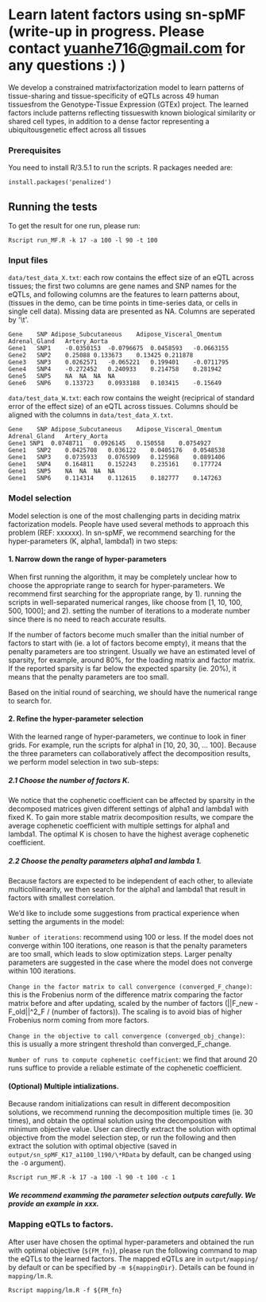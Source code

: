 
# Learn latent factors using sn-spMF (write-up in progress. Please contact yuanhe716@gmail.com for any questions :) )
We develop a constrained matrixfactorization model to learn patterns of tissue-sharing and tissue-specificity of eQTLs across 49 human tissuesfrom the Genotype-Tissue Expression (GTEx) project. The learned factors include patterns reflecting tissueswith known biological similarity or shared cell types, in addition to a dense factor representing a ubiquitousgenetic effect across all tissues

### Prerequisites
You need to install R/3.5.1 to run the scripts. R packages needed are:
```
install.packages('penalized')
```

## Running the tests
To get the result for one run, please run:
```
Rscript run_MF.R -k 17 -a 100 -l 90 -t 100
```

### Input files

```data/test_data_X.txt```: each row contains the effect size of an eQTL across tissues; the first two columns are gene names and SNP names for the eQTLs, and following columns are the features to learn patterns about, (tissues in the demo, can be time points in time-series data, or cells in single cell data). Missing data are presented as NA. Columns are seperated by '\t'. 

```
Gene	SNP	Adipose_Subcutaneous	Adipose_Visceral_Omentum	Adrenal_Gland	Artery_Aorta
Gene1	SNP1	-0.0350153	-0.0796675	0.0458593	-0.0663155
Gene2	SNP2	0.25088	0.133673	0.13425	0.211878
Gene3	SNP3	0.0262571	-0.065221	0.199401	-0.0711795
Gene4	SNP4	-0.272452	0.240933	0.214758	0.281942
Gene5	SNP5	NA	NA	NA	NA
Gene6	SNP6	0.133723	0.0933188	0.103415	-0.15649
```


```data/test_data_W.txt```: each row contains the weight (reciprical of standard error of the effect size) of an eQTL across tissues. Columns should be aligned with the columns in ```data/test_data_X.txt```.

```
Gene	SNP	Adipose_Subcutaneous	Adipose_Visceral_Omentum	Adrenal_Gland	Artery_Aorta
Gene1 SNP1	0.0748711	0.0926145	0.150558	0.0754927
Gene1	SNP2	0.0425708	0.036122	0.0405176	0.0548538
Gene1	SNP3	0.0735933	0.0765909	0.125968	0.0891406
Gene1	SNP4	0.164811	0.152243	0.235161	0.177724
Gene1	SNP5	NA	NA	NA	NA
Gene1	SNP6	0.114314	0.112615	0.182777	0.147263
```


### Model selection


Model selection is one of the most challenging parts in deciding matrix factorization models. People have used several methods to approach this problem (REF: xxxxxx). In sn-spMF, we recommend searching for the hyper-parameters (K, alpha1, lambda1) in two steps:

#### 1. Narrow down the range of hyper-parameters 

When first running the algorithm, it may be completely unclear how to choose the appropriate range to search for hyper-parameters. We recommend first searching for the appropriate range, by 1). running the scripts in well-separated numerical ranges, like choose from [1, 10, 100, 500, 1000]; and 2).  setting the number of iterations to a moderate number since there is no need to reach accurate results. 

If the number of factors become much smaller than the initial number of factors to start with (ie. a lot of factors become empty), it means that the penalty parameters are too stringent. Usually we have an estimated level of sparsity, for example, around 80%, for the loading matrix and factor matrix. If the reported sparsity is far below the expected sparsity (ie. 20%), it means that the penalty parameters are too small. 

Based on the initial round of searching, we should have the numerical range to search for. 


#### 2. Refine the hyper-parameter selection

With the learned range of hyper-parameters, we continue to look in finer grids. For example, run the scripts for alpha1 in [10, 20, 30, … 100]. Because the three parameters can collaboratively affect the decomposition results, we perform model selection in two sub-steps:

##### 2.1 Choose the number of factors K. 

We notice that the cophenetic coefficient can be affected by sparsity in the decomposed matrices given different settings of alpha1 and lambda1 with fixed K. To gain more stable matrix decomposition results, we compare the average cophenetic coefficient with multiple settings for alpha1 and lambda1. The optimal K is chosen to have the highest average cophenetic coefficient. 

##### 2.2 Choose the penalty parameters alpha1 and lambda 1. 

Because factors are expected to be independent of each other, to alleviate multicollinearity, we then search for the alpha1 and lambda1 that result in factors with smallest correlation. 


We’d like to include some suggestions from practical experience when setting the arguments in the model:

```Number of iterations```: recommend using 100 or less. If the model does not converge within 100 iterations, one reason is that the penalty parameters are too small, which leads to slow optimization steps. Larger penalty parameters are suggested in the case where the model does not converge within 100 iterations. 

```Change in the factor matrix to call convergence (converged_F_change)```: this is the Frobenius norm of the difference matrix comparing the factor matrix before and after updating, scaled by the number of factors (||F_new - F_old||^2_F / (number of factors)). The scaling is to avoid bias of higher Frobenius norm coming from more factors. 

```Change in the objective to call convergence (converged_obj_change)```: this is usually a more stringent threshold than converged_F_change. 

```Number of runs to compute cophenetic coefficient```: we find that around 20 runs suffice to provide a reliable estimate of the cophenetic coefficient. 


#### (Optional) Multiple intializations.

Because random initializations can result in different decomposition solutions, we recommend running the decomposition multiple times (ie. 30 times), and obtain the optimal solution using the decomposition with minimum objective value. User can directly extract the solution with optimal objective from the model selection step, or run the following and then extract the solution with optimal objective (saved in ```output/sn_spMF_K17_a1100_l190/\*RData``` by default, can be changed using the ```-O``` argument).

```
Rscript run_MF.R -k 17 -a 100 -l 90 -t 100 -c 1
```

##### We recommend examming the parameter selection outputs carefully. We provide an example in xxx. 


### Mapping eQTLs to factors.
After user have chosen the optimal hyper-parameters and obtained the run with optimal objective (```${FM_fn}```), please run the following command to map the eQTLs to the learned factors. The mapped eQTLs are in ```output/mapping/``` by default or can be specified by ```-m ${mappingDir}```. Details can be found in ```mapping/lm.R```.

```
Rscript mapping/lm.R -f ${FM_fn}
```

